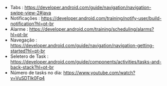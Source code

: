 - Tabs : https://developer.android.com/guide/navigation/navigation-swipe-view-2#java
- Notificações : https://developer.android.com/training/notify-user/build-notification?hl=pt-br
 - Alarme : https://developer.android.com/training/scheduling/alarms?hl=pt-br
- Navegação : https://developer.android.com/guide/navigation/navigation-getting-started?hl=pt-br
- Seletero de Task : https://developer.android.com/guide/components/activities/tasks-and-back-stack?hl=pt-br
- Número de tasks no dia: https://www.youtube.com/watch?v=VuSDTlk0Fq4
